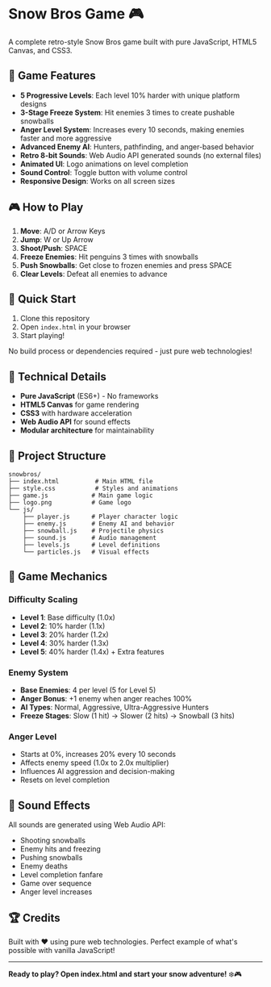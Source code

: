 # Snow Bros Game 🎮

A complete retro-style Snow Bros game built with pure JavaScript, HTML5 Canvas, and CSS3.

## 🎯 Game Features

- **5 Progressive Levels**: Each level 10% harder with unique platform designs
- **3-Stage Freeze System**: Hit enemies 3 times to create pushable snowballs
- **Anger Level System**: Increases every 10 seconds, making enemies faster and more aggressive
- **Advanced Enemy AI**: Hunters, pathfinding, and anger-based behavior
- **Retro 8-bit Sounds**: Web Audio API generated sounds (no external files)
- **Animated UI**: Logo animations on level completion
- **Sound Control**: Toggle button with volume control
- **Responsive Design**: Works on all screen sizes

## 🎮 How to Play

1. **Move**: A/D or Arrow Keys
2. **Jump**: W or Up Arrow
3. **Shoot/Push**: SPACE
4. **Freeze Enemies**: Hit penguins 3 times with snowballs
5. **Push Snowballs**: Get close to frozen enemies and press SPACE
6. **Clear Levels**: Defeat all enemies to advance

## 🚀 Quick Start

1. Clone this repository
2. Open `index.html` in your browser
3. Start playing!

No build process or dependencies required - just pure web technologies!

## 🔧 Technical Details

- **Pure JavaScript** (ES6+) - No frameworks
- **HTML5 Canvas** for game rendering
- **CSS3** with hardware acceleration
- **Web Audio API** for sound effects
- **Modular architecture** for maintainability

## 📁 Project Structure

```
snowbros/
├── index.html          # Main HTML file
├── style.css           # Styles and animations
├── game.js            # Main game logic
├── logo.png           # Game logo
└── js/
    ├── player.js      # Player character logic
    ├── enemy.js       # Enemy AI and behavior
    ├── snowball.js    # Projectile physics
    ├── sound.js       # Audio management
    ├── levels.js      # Level definitions
    └── particles.js   # Visual effects
```

## 🎨 Game Mechanics

### Difficulty Scaling
- **Level 1**: Base difficulty (1.0x)
- **Level 2**: 10% harder (1.1x)
- **Level 3**: 20% harder (1.2x)
- **Level 4**: 30% harder (1.3x)
- **Level 5**: 40% harder (1.4x) + Extra features

### Enemy System
- **Base Enemies**: 4 per level (5 for Level 5)
- **Anger Bonus**: +1 enemy when anger reaches 100%
- **AI Types**: Normal, Aggressive, Ultra-Aggressive Hunters
- **Freeze Stages**: Slow (1 hit) → Slower (2 hits) → Snowball (3 hits)

### Anger Level
- Starts at 0%, increases 20% every 10 seconds
- Affects enemy speed (1.0x to 2.0x multiplier)
- Influences AI aggression and decision-making
- Resets on level completion

## 🎵 Sound Effects

All sounds are generated using Web Audio API:
- Shooting snowballs
- Enemy hits and freezing
- Pushing snowballs
- Enemy deaths
- Level completion fanfare
- Game over sequence
- Anger level increases

## 🏆 Credits

Built with ❤️ using pure web technologies.
Perfect example of what's possible with vanilla JavaScript!

---

**Ready to play? Open index.html and start your snow adventure!** ❄️🎮
